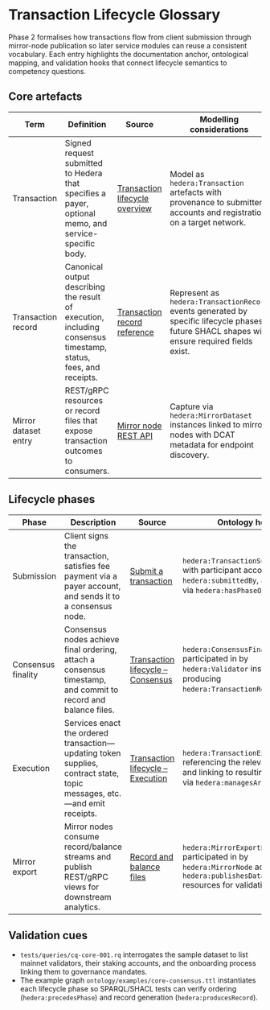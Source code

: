 # Transaction Lifecycle Glossary

Phase 2 formalises how transactions flow from client submission through mirror-node publication so later service modules can
reuse a consistent vocabulary. Each entry highlights the documentation anchor, ontological mapping, and validation hooks that
connect lifecycle semantics to competency questions.

## Core artefacts

| Term | Definition | Source | Modelling considerations |
| ---- | ---------- | ------ | ------------------------ |
| Transaction | Signed request submitted to Hedera that specifies a payer, optional memo, and service-specific body. | [Transaction lifecycle overview](https://docs.hedera.com/hedera/core-concepts/transactions/transaction-lifecycle) | Model as `hedera:Transaction` artefacts with provenance to submitter accounts and registration on a target network. |
| Transaction record | Canonical output describing the result of execution, including consensus timestamp, status, fees, and receipts. | [Transaction record reference](https://docs.hedera.com/hedera/core-concepts/transactions/transaction-record) | Represent as `hedera:TransactionRecord` events generated by specific lifecycle phases; future SHACL shapes will ensure required fields exist. |
| Mirror dataset entry | REST/gRPC resources or record files that expose transaction outcomes to consumers. | [Mirror node REST API](https://docs.hedera.com/hedera/mirror-node/sdks-and-apis/rest-api) | Capture via `hedera:MirrorDataset` instances linked to mirror nodes with DCAT metadata for endpoint discovery. |

## Lifecycle phases

| Phase | Description | Source | Ontology hooks |
| ----- | ----------- | ------ | -------------- |
| Submission | Client signs the transaction, satisfies fee payment via a payer account, and sends it to a consensus node. | [Submit a transaction](https://docs.hedera.com/hedera/core-concepts/transactions/submit-a-transaction) | `hedera:TransactionSubmission` with participant account(s), `hedera:submittedBy`, and ordering via `hedera:hasPhaseOrder` = 1. |
| Consensus finality | Consensus nodes achieve final ordering, attach a consensus timestamp, and commit to record and balance files. | [Transaction lifecycle – Consensus](https://docs.hedera.com/hedera/core-concepts/transactions/transaction-lifecycle#consensus) | `hedera:ConsensusFinalityPhase` participated in by `hedera:Validator` instances producing `hedera:TransactionRecord` events. |
| Execution | Services enact the ordered transaction—updating token supplies, contract state, topic messages, etc.—and emit receipts. | [Transaction lifecycle – Execution](https://docs.hedera.com/hedera/core-concepts/transactions/transaction-lifecycle#execution) | `hedera:TransactionExecutionPhase` referencing the relevant service and linking to resulting artefacts via `hedera:managesArtefact`. |
| Mirror export | Mirror nodes consume record/balance streams and publish REST/gRPC views for downstream analytics. | [Record and balance files](https://docs.hedera.com/hedera/mirror-node/architecture/record-and-balance-files) | `hedera:MirrorExportPhase` participated in by `hedera:MirrorNode` actors that `hedera:publishesDataset` resources for validation. |

## Validation cues

* `tests/queries/cq-core-001.rq` interrogates the sample dataset to list mainnet validators, their staking accounts, and the
  onboarding process linking them to governance mandates.
* The example graph `ontology/examples/core-consensus.ttl` instantiates each lifecycle phase so SPARQL/SHACL tests can verify
  ordering (`hedera:precedesPhase`) and record generation (`hedera:producesRecord`).
